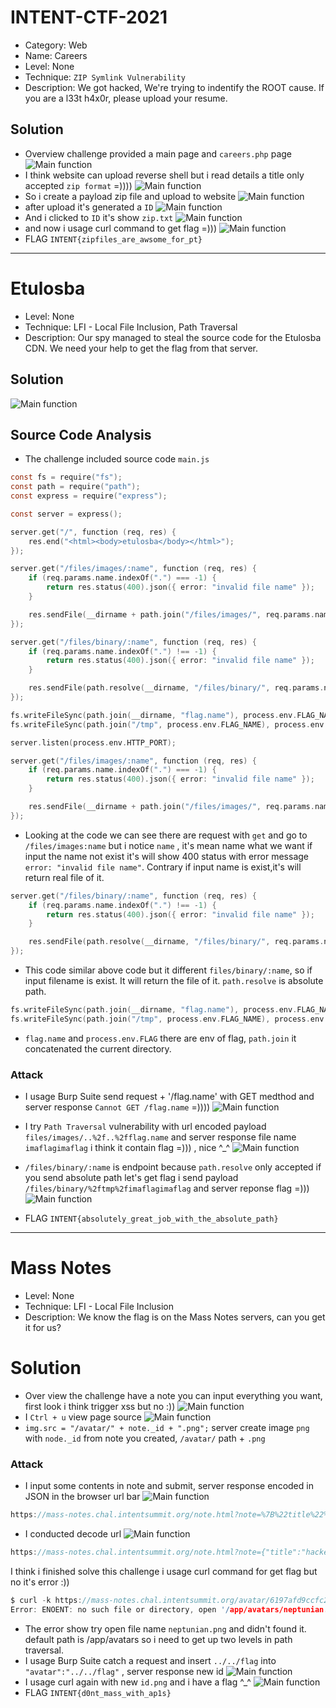 # INTENT-CTF-2021
* Category: Web 
* Name: Careers
* Level: None 
* Technique: `ZIP Symlink Vulnerability`
* Description: We got hacked,
We're trying to indentify the ROOT cause.
If you are a l33t h4x0r, please upload your resume.

## Solution
* Overview challenge provided a main page and `careers.php` page  
![Main function](Careers/1.PNG)
* I think website can upload reverse shell but i read details a title only accepted `zip format` =)))) 
![Main function](Careers/2.PNG)
* So i create a payload zip file and upload to website 
![Main function](Careers/3.PNG)
* after upload it's generated a `ID`
![Main function](Careers/4.PNG)
* And i clicked to `ID` it's show `zip.txt`
![Main function](Careers/6.PNG)
* and now i usage curl command to get flag =)))
![Main function](Careers/5.PNG)
* FLAG `INTENT{zipfiles_are_awsome_for_pt}`
----------------------------------------------------------------------------------------------------------------------------------

# Etulosba
* Level: None 
* Technique: LFI - Local File Inclusion, Path Traversal
* Description: Our spy managed to steal the source code for the Etulosba CDN. We need your help to get the flag from that server.
## Solution
![Main function](Etulosba/15.PNG)
## Source Code Analysis
* The challenge included source code `main.js`
```c
const fs = require("fs");
const path = require("path");
const express = require("express");

const server = express();

server.get("/", function (req, res) {
    res.end("<html><body>etulosba</body></html>");
});

server.get("/files/images/:name", function (req, res) {
    if (req.params.name.indexOf(".") === -1) {
        return res.status(400).json({ error: "invalid file name" });
    }

    res.sendFile(__dirname + path.join("/files/images/", req.params.name));
});

server.get("/files/binary/:name", function (req, res) {
    if (req.params.name.indexOf(".") !== -1) {
        return res.status(400).json({ error: "invalid file name" });
    }

    res.sendFile(path.resolve(__dirname, "/files/binary/", req.params.name));
});

fs.writeFileSync(path.join(__dirname, "flag.name"), process.env.FLAG_NAME);
fs.writeFileSync(path.join("/tmp", process.env.FLAG_NAME), process.env.FLAG);

server.listen(process.env.HTTP_PORT);
```
```c
server.get("/files/images/:name", function (req, res) {
    if (req.params.name.indexOf(".") === -1) {
        return res.status(400).json({ error: "invalid file name" });
    }

    res.sendFile(__dirname + path.join("/files/images/", req.params.name));
});
```
* Looking at the code we can see there are request with `get` and go to `/files/images:name` but i notice `name` , it's mean name what we want if input the name not exist it's will show 400 status with error message `error: "invalid file name"`. Contrary if input name is exist,it's will return real file of it.
```c
server.get("/files/binary/:name", function (req, res) {
    if (req.params.name.indexOf(".") !== -1) {
        return res.status(400).json({ error: "invalid file name" });
    }

    res.sendFile(path.resolve(__dirname, "/files/binary/", req.params.name));
});
```
* This code similar above code but it different `files/binary/:name`, so if input filename is exist. It will return the file of it. `path.resolve` is absolute path.
```c
fs.writeFileSync(path.join(__dirname, "flag.name"), process.env.FLAG_NAME);
fs.writeFileSync(path.join("/tmp", process.env.FLAG_NAME), process.env.FLAG);
```
* `flag.name` and `process.env.FLAG` there are env of flag, `path.join` it concatenated the current directory.

### Attack
* I usage Burp Suite send request + '/flag.name'  with GET medthod and server response `Cannot GET /flag.name` =))))
 ![Main function](Etulosba/12.PNG)
 
* I try `Path Traversal` vulnerability with url encoded payload `files/images/..%2f..%2fflag.name` and server response file name `imaflagimaflag` i think it contain flag =))) , nice ^_^
 ![Main function](Etulosba/13.PNG)
 
 * `/files/binary/:name` is endpoint because `path.resolve` only accepted if you send absolute path let's get flag i send payload `/files/binary/%2ftmp%2fimaflagimaflag` and server reponse flag =)))
  ![Main function](Etulosba/14.PNG)
  * FLAG `INTENT{absolutely_great_job_with_the_absolute_path}`
 
 ----------------------------------------------------------------------------------------------------------------------------------
 
 # Mass Notes
* Level: None 
* Technique: LFI - Local File Inclusion
* Description: We know the flag is on the Mass Notes servers, can you get it for us?
# Solution
* Over view the challenge have a note you can input everything you want, first look i think trigger xss but no :))
![Main function](MassNotes/6.PNG)
* I `Ctrl + u` view page source 
![Main function](MassNotes/11.PNG)
* `img.src = "/avatar/" + note._id + ".png";` server create image `png` with `node._id` from note you created,  `/avatar/` path + `.png`
### Attack
* I input some contents in note and submit, server response encoded in JSON in the browser url bar 
![Main function](MassNotes/7.PNG)
```c
https://mass-notes.chal.intentsummit.org/note.html?note=%7B%22title%22%3A%22hacked%20by%20d4rkp0w4r%22%2C%22content%22%3A%22haha%22%2C%22avatar%22%3A%22default_1.png%22%2C%22_id%22%3A%226197afd9ccfc2f0f0fa4e9e5%22%2C%22__v%22%3A0%7D
```
* I conducted decode url 
![Main function](MassNotes/8.PNG)
```c
https://mass-notes.chal.intentsummit.org/note.html?note={"title":"hacked by d4rkp0w4r","content":"haha","avatar":"default_1.png","_id":"6197afd9ccfc2f0f0fa4e9e5","__v":0}
```
I think i finished solve this challenge i usage curl command for get flag but no it's error :))
```c
$ curl -k https://mass-notes.chal.intentsummit.org/avatar/6197afd9ccfc2f0f0fa4e9e5.png
Error: ENOENT: no such file or directory, open '/app/avatars/neptunian.png'
```
* The error show try open file name `neptunian.png` and didn't found it. default path is /app/avatars so i need to get up two levels in path traversal.
* I usage Burp Suite catch a request and insert `../../flag` into `"avatar":"../../flag"` , server response new id 
![Main function](MassNotes/9.PNG)
* I usage curl again with new `id.png` and i have a flag ^_^
![Main function](MassNotes/10.PNG)
* FLAG `INTENT{d0nt_mass_with_ap1s}`


 





